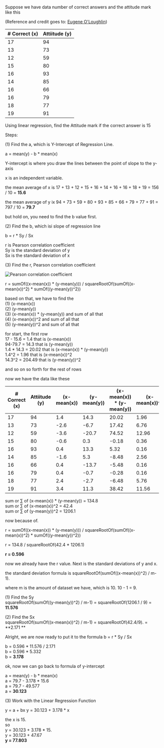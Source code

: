Suppose we have data number of correct answers and the attitude mark like this

(Reference and credit goes to: [Eugene O'Loughlin](https://www.youtube.com/watch?v=GhrxgbQnEEU))

| # Correct (x) | Attiitude (y) |
| --- | --- |
| 17 | 94 |
| 13 | 73 |
| 12 | 59 |
| 15 | 80 |
| 16 | 93 |
| 14 | 85 |
| 16 | 66 |
| 16 | 79 |
| 18 | 77 |
| 19 | 91 |  

Using linear regression, find the Attitude mark if the correct answer is 15  

Steps:  

(1) Find the a, which is Y-Intercept of Regression Line.

a = mean(y) - b * mean(x)  

Y-intercept is where you draw the lines between the point of slope to the y-axis 

x is an independent variable.  

the mean average of x is 17 + 13 + 12 + 15 + 16 + 14 + 16 + 16 + 18 + 19 = 156 / 10 = **15.6**  

the mean average of y ix 94 + 73 + 59 + 80 + 93 + 85 + 66 + 79 + 77 + 91 = 797 / 10 = **79.7**  

but hold on, you need to find the b value first.  
  
(2) Find the b, which isi slope of regression line  

b = r * Sy / Sx

r is Pearson correlation coefficient  
Sy is the standard deviation of y  
Sx is the standard deviation of x  

(3) Find the r, Pearson correlation coefficient  

![Pearson correlation coefficient](https://www.gstatic.com/education/formulas2/553212783/en/correlation_coefficient_formula.svg)

r = sumOf((x-mean(x)) * (y-mean(y))) / squareRootOf(sumOf((x-mean(x))^2) * sumOf((y-mean(y))^2))  

based on that, we have to find the  
(1) (x-mean(x))    
(2) (y-mean(y))  
(3) (x-mean(x)) * (y-mean(y))  and sum of all that    
(4) (x-mean(x))^2 and sum of all that  
(5) (y-mean(y))^2 and sum of all that   

for start, the first row   
17 - 15.6 = 1.4 that is (x-mean(x))  
94-79.7 = 14.3 that is (y-mean(y))  
1.4 * 14.3 = 20.02 that is (x-mean(x)) * (y-mean(y))  
1.4^2 = 1.96 that is (x-mean(x))^2  
14.3^2 = 204.49 that is (y-mean(y))^2  

and so on so forth for the rest of rows  

now we have the data like these  

| # Correct (x) | Attiitude (y) | (x-mean(x)) | (y-mean(y)) | (x-mean(x)) * (y-mean(y)) | (x-mean(x))^2 | (y-mean(y))^2 |
| --- | --- | --- | --- | --- | --- | --- |
| 17 | 94 | 1.4 | 14.3 | 20.02 | 1.96 | 204.49
| 13 | 73 | -2.6 | -6.7 | 17.42 | 6.76 | 44.89  
| 12 | 59 | -3.6 | -20.7 | 74.52 | 12.96 | 428.49  
| 15 | 80 | -0.6 | 0.3 | -0.18 | 0.36 | 0.09 
| 16 | 93 | 0.4 | 13.3 | 5.32 | 0.16 | 176.89  
| 14 | 85 | -1.6 | 5.3 | -8.48 | 2.56 | 28.09  
| 16 | 66 | 0.4 | -13.7 | -5.48 | 0.16 | 187.69
| 16 | 79 | 0.4 | -0.7 | -0.28 | 0.16 | 0.49  
| 18 | 77 | 2.4 | -2.7 | -6.48 | 5.76 | 7.29  
| 19 | 91 | 3.4 | 11.3 | 38.42 | 11.56 | 127.69   

sum or ∑ of (x-mean(x)) * (y-mean(y)) = 134.8  
sum or ∑ of (x-mean(x))^2 = 42.4  
sum or ∑ of (y-mean(y))^2 = 1206.1  

now because of. 

r = sumOf((x-mean(x)) * (y-mean(y))) / squareRootOf(sumOf((x-mean(x))^2) * sumOf((y-mean(y))^2))  

r = 134.8 / squareRootOf(42.4 * 1206.1)  

**r = 0.596**  

now we already have the r value.  Next is the standard deviations of y and x.  

the standard deviation formula is squareRootOf(sumOf((x-mean(x))^2) / m-1). 

where m is the amount of dataset we have, which is 10. 10 - 1 = 9. 

(1) Find the Sy  
squareRootOf(sumOf((y-mean(y))^2) / m-1)
= squareRootOf(1206.1 / 9)
= **11.576**  

(2) Find the Sx  
squareRootOf(sumOf((x-mean(x))^2) / m-1) 
= squareRootOf(42.4/9). 
= **2.171 ** 

Alright, we are now ready to put it to the formula b = r * Sy / Sx  

b = 0.596 * 11.576 / 2.171  
b = 0.596 * 5.332  
b = **3.178**  

ok, now we can go back to formula of y-intercept  

a = mean(y) - b * mean(x)  
a = 79.7 - 3.178 * 15.6  
a = 79.7 - 49.577  
a = **30.123**

(3) Work with the Linear Regression Function

y = a + bx
y = 30.123 + 3.178 * x

the x is 15.  
so  
y = 30.123 + 3.178 * 15.  
y = 30.123 + 47.67  
**y = 77.803**
